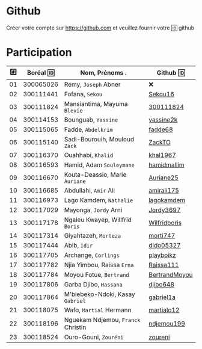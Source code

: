 # Github

Créer votre compte sur https://github.com et veuillez fournir votre :id: github


# Participation

|:hash:| Boréal :id:| Nom, Prénoms .                     |  Github :id:                                        |
|------|------------|------------------------------------|-----------------------------------------------------| 
|   01 |  300065026 | Rémy, `Joseph` Abner               | :x:                                                 |
|   02 |  300111441 | Fofana, `Sekou`                    | [Sekou16](https://github.com/Sekou16)               |
|   03 |  300111824 | Mansiantima, Mayuma `Blevie`       | [300111824](https://github.com/300111824)           |
|   04 |  300114153 | Bounguab, `Yassine`                | [yassine2k](https://github.com/yassine2k)           |
|   05 |  300115065 | Fadde, `Abdelkrim`                 | [fadde68](https://github.com/fadde68)               |
|   06 |  300115140 | Sadi-Bourouih, Mouloud `Zack`      | [ZackTO](https://github.com/ZackTO)                 |
|   07 |  300116370 | Ouahhabi, `Khalid`                 | [khal1967](https://github.com/khal1967)             |
|   08 |  300116593 | Hamid, Adam `Souleymane`           | [hamidmallim](https://github.com/hamidmallim)       |
|   09 |  300116670 | Kouta-Deassio, Marie `Auriane`     | [Auriane25](https://github.com/Auriane25)           |
|   10 |  300116685 | Abdullahi, `Amir` Ali              | [amirali175](https://github.com/amirali175)         |
|   11 |  300116973 | Lago Kamdem, `Nathalie`            | [lagokamdem](https://github.com/lagokamdem)         |
|   12 |  300117029 | Mayonga, `Jordy` Arni              | [Jordy3697](https://github.com/Jordy3697)           |
|   13 |  300117178 | Ngaleu Kwayep, Willfrid `Boris`    | [Wilfridboris](https://github.com/Wilfridboris)     |
|   14 |  300117314 | Giyahtazeh, `Morteza`              | [morti747](https://github.com/morti747)             |
|   15 |  300117444 | Abib, `Idir`                       | [dido05327](https://github.com/dido05327)           |
|   16 |  300117705 | Archange, `Corlings`               | [playboikz](https://github.com/playboikz)           |
|   17 |  300117782 | Njia Yimbou, Raissa `Erna`         | [Raissa111](https://github.com/Raissa111)           |
|   18 |  300117784 | Moyou Fotue, `Bertrand`            | [BertrandMoyou](https://github.com/BertrandMoyou)   |
|   19 |  300117806 | Garba Djibo, `Hassana`             | [djibo648](https://github.com/djibo648)             |
|   20 |  300117864 | M'biebeko-Ndoki, Kasay `Gabriel`   | [gabriel1a](https://github.com/gabriel1a)           |
|   21 |  300118075 | Wafo, `Martial` Hermann            | [martialo12](https://github.com/martialo12)         |
|   22 |  300118196 | Nguekam Ndjemou, `Franck` Christin | [ndjemou199](https://github.com/ndjemou199)         |
|   23 |  300118524 | Ouro-Gouni, `Zouréni`              | [zoureni](https://github.com/zoureni)               |


